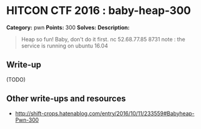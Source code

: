 # HITCON CTF 2016 : baby-heap-300

**Category:** pwn
**Points:** 300
**Solves:**
**Description:**

> Heap so fun! Baby, don't do it first. nc 52.68.77.85 8731   note : the service is running on ubuntu 16.04


## Write-up

(TODO)

## Other write-ups and resources

* http://shift-crops.hatenablog.com/entry/2016/10/11/233559#Babyheap-Pwn-300
